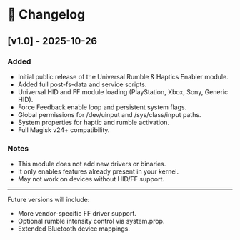# 🧾 Changelog

## [v1.0] - 2025-10-26
### Added
- Initial public release of the Universal Rumble & Haptics Enabler module.
- Added full post-fs-data and service scripts.
- Universal HID and FF module loading (PlayStation, Xbox, Sony, Generic HID).
- Force Feedback enable loop and persistent system flags.
- Global permissions for /dev/uinput and /sys/class/input paths.
- System properties for haptic and rumble activation.
- Full Magisk v24+ compatibility.

### Notes
- This module does not add new drivers or binaries.
- It only enables features already present in your kernel.
- May not work on devices without HID/FF support.

---

Future versions will include:
- More vendor-specific FF driver support.
- Optional rumble intensity control via system.prop.
- Extended Bluetooth device mappings.
